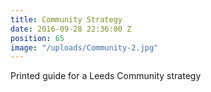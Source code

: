 ```yaml
---
title: Community Strategy
date: 2016-09-28 22:36:00 Z
position: 65
image: "/uploads/Community-2.jpg"
---
```


Printed guide for a Leeds Community strategy